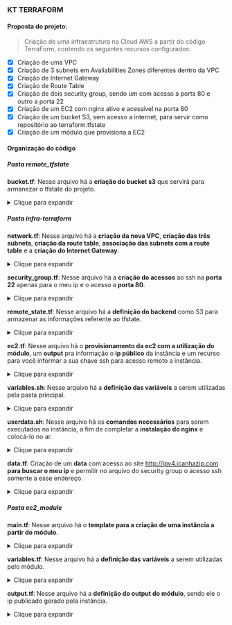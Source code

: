 ### KT TERRAFORM

#### Proposta do projeto:
> Criação de uma infraestrutura na Cloud AWS a partir do código TerraForm, contendo os seguintes recursos configurados:
-[x] Criação de uma VPC
-[x] Criação de 3 subnets em Avaliabilities Zones diferentes dentro da VPC
-[x] Criação de Internet Gateway
-[x] Criação de Route Table
-[x] Criação de dois security group, sendo um com acesso a porta 80 e outro a porta 22
-[x] Criação de um EC2 com nginx ativo e acessível na porta 80
-[x] Criação de um bucket S3, sem acesso a internet, para servir como repositório ao terraform.tfstate
-[x] Criação de um módulo que provisiona a EC2

#### Organização do código

##### **Pasta remote_tfstate**
**bucket.tf**: Nesse arquivo há a **criação do bucket s3** que servirá para armanezar o tfstate do projeto.
<details><summary>Clique para expandir</summary>

```

provider "aws" {
  version = "~> 3.0"
  region  = "sa-east-1"
}

data "aws_caller_identity" "current" {}

resource "aws_s3_bucket" "remotestate" {
  bucket = "tfstate-${data.aws_caller_identity.current.account_id}"

  tags = {
    Name        = "Remote State"
    Environment = "Dev"
  }

  versioning {
    enabled = true
  }
}

resource "aws_s3_bucket_public_access_block" "block_public_acess" {
  bucket = aws_s3_bucket.remotestate.id

  block_public_acls   = true
  block_public_policy = true
}

output "remote_state_bucket" {
  value = aws_s3_bucket.remotestate.bucket
}

output "remote_state_bucket_arn" {
  value = aws_s3_bucket.remotestate.arn
}

```
</details>


##### Pasta infra-terraform
**network.tf**: Nesse arquivo há a **criação da nova VPC**, **criação das três subnets**, **criação da route table**, **associação das subnets com a route table** e a **criação do Internet Gateway**.


<details><summary>Clique para expandir</summary>

```
resource "aws_vpc" "main" {
  cidr_block = "10.0.0.0/16"
  tags = {
    Name = "Nova VPC"
  }
}


resource "aws_route_table" "main_RT" {
  vpc_id = aws_vpc.main.id
  route = [
    {
      carrier_gateway_id         = ""
      cidr_block                 = "0.0.0.0/0"
      destination_prefix_list_id = ""
      egress_only_gateway_id     = ""
      gateway_id                 = aws_internet_gateway.igw.id
      instance_id                = ""
      ipv6_cidr_block            = ""
      local_gateway_id           = ""
      nat_gateway_id             = ""
      network_interface_id       = ""
      transit_gateway_id         = ""
      vpc_endpoint_id            = ""
      vpc_peering_connection_id  = ""
    }
  ]
  tags = {
    Name = "Main Route table"
  }
}

resource "aws_subnet" "subnet1" {
  vpc_id            = aws_vpc.main.id
  cidr_block        = "10.0.1.0/24"
  availability_zone = "sa-east-1a"

  tags = {
    Name = "subnet1"
  }
}

resource "aws_route_table_association" "subnet1_association" {
  subnet_id      = aws_subnet.subnet1.id
  route_table_id = aws_route_table.main_RT.id
}

resource "aws_subnet" "subnet2" {
  vpc_id            = aws_vpc.main.id
  cidr_block        = "10.0.2.0/24"
  availability_zone = "sa-east-1b"

  tags = {
    Name = "subnet 2"
  }
}

resource "aws_route_table_association" "subnet2_association" {
  subnet_id      = aws_subnet.subnet2.id
  route_table_id = aws_route_table.main_RT.id
}

resource "aws_subnet" "subnet3" {
  vpc_id            = aws_vpc.main.id
  cidr_block        = "10.0.3.0/24"
  availability_zone = "sa-east-1c"

  tags = {
    Name = "subnet 3"
  }
}

resource "aws_route_table_association" "subnet3_association" {
  subnet_id      = aws_subnet.subnet3.id
  route_table_id = aws_route_table.main_RT.id
}

resource "aws_internet_gateway" "igw" {
  vpc_id = aws_vpc.main.id
  tags = {
    Name = "Internet gateway"
  }
}
```
</p>
</details>


**security_group.tf**: Nesse arquivo há a **criação do acessos** ao ssh na **porta 22** apenas para o meu ip e o acesso a **porta 80**.
<details><summary>Clique para expandir</summary>

```
resource "aws_security_group" "acesso-ssh" {
  name        = "acesso-ssh"
  description = "acesso-ssh"
  vpc_id      = aws_vpc.main.id

  ingress {
    description = "TLS from VPC"
    from_port   = 22
    to_port     = 22
    protocol    = "tcp"
    cidr_blocks = ["${chomp(data.http.myip.body)}/32"]
    #ipv6_cidr_blocks = [aws_vpc.main.ipv6_cidr_block]
  }

  egress = [
    {
      from_port        = 0
      to_port          = 0
      protocol         = "-1"
      cidr_blocks      = ["0.0.0.0/0"]
      ipv6_cidr_blocks = [],
      prefix_list_ids  = null,
      security_groups : null,
      self : null,
      description : "Libera dados da rede interna"
    }
  ]
}

resource "aws_security_group" "acesso-porta80" {
  name        = "acesso-porta80"
  description = "Acesso a porta HTTP"
  vpc_id      = aws_vpc.main.id

  ingress {
    description = "HTTP from VPC"
    from_port   = 80
    to_port     = 80
    protocol    = "tcp"
    cidr_blocks = ["0.0.0.0/0"]
    #ipv6_cidr_blocks = [aws_vpc.main.ipv6_cidr_block]
  }

  egress = [
    {
      from_port        = 0
      to_port          = 0
      protocol         = "-1"
      cidr_blocks      = ["0.0.0.0/0"]
      ipv6_cidr_blocks = [],
      prefix_list_ids  = null,
      security_groups : null,
      self : null,
      description : "Libera dados da rede interna"
    }
  ]
}
```
</p>
</details>


**remote_state.tf**: Nesse arquivo há a **definição do backend** como S3 para armazenar as informações referente ao tfstate.
<details><summary>Clique para expandir</summary>

```
terraform {
  backend "s3" {
    bucket = "tfstate-979937110395"
    key    = "state/terraform.tfstate"
    region = "sa-east-1"
  }
}
```
</p>
</details>


**ec2.tf**: Nesse arquivo há o **provisionamento da ec2 com a utilização do módulo**, um **output** pra informação o **ip público** da instância e um recurso para você informar a sua chave ssh para acesso remoto a instância.

<details><summary>Clique para expandir</summary>

```
provider "aws" {
  version = "~> 3.0"
  region  = "sa-east-1"
}

resource "aws_key_pair" "julio-key2" {
  key_name   = "julio-key2"
  public_key = file("C:/Users/Julio Leite/.ssh/id_rsa.pub")
}

module "instancia_ec2" {
  source                      = "./ec2_module"
  amis                         = var.amis
  instance_type               = var.instance_type
  key_name                    = aws_key_pair.julio-key2.key_name
  associate_public_ip_address = true
  vpc_security_group_ids      = ["${aws_security_group.acesso-ssh.id}", "${aws_security_group.acesso-porta80.id}"]
  subnet_id                   = aws_subnet.subnet1.id
  user_data                   = file("userdata.sh")

  tags = {
    Terraform   = "true"
    Environment = "dev"
  }
}

output "public_ip" {
  value       = module.instancia_ec2.public_ip
  description = "Mostra o IP publico da maquina criada."
  depends_on = [module.instancia_ec2]
}
```
</p>
</details>

**variables.sh**: Nesse arquivo há a **definição das variáveis** a serem utilizadas pela pasta principal.

<details><summary>Clique para expandir</summary>

```
variable "instance_type" {
  type    = string
  default = "t2.micro"
}

variable "amis" {
  type = string
  default = "ami-07b5a89195c6932c8"
}

variable "key_name" {
  type    = string
  default = "julio-key2"
}
```
</p>
</details>

**userdata.sh**: Nesse arquivo há os **comandos necessários** para serem executados na instância, a fim de completar a **instalação do nginx** e colocá-lo no ar.

<details><summary>Clique para expandir</summary>

```
#!/bin/bash
sudo apt update -y
sudo apt install nginx -y 
sudo systemctl enable nginx
echo "<h1>Deployed via Terraform</h1>" | sudo tee /var/www/html/index.nginx-debian.html
sudo systemctl start nginx
```
</p>
</details>

**data.tf**: Criação de um **data** com acesso ao site http://ipv4.icanhazip.com **para buscar o meu ip** e permitir no arquivo do security group o acesso ssh somente a esse endereço.

<details><summary>Clique para expandir</summary>

```
data "http" "myip" {
  url = "http://ipv4.icanhazip.com" # outra opção "https://ifconfig.me"
}
```
</p>
</details>


##### Pasta ec2_module
**main.tf**: Nesse arquivo há o **template para a criação de uma instância a partir do módulo**.

<details><summary>Clique para expandir</summary>

```
resource "aws_instance" "this" {
    ami  = var.amis
    instance_type = var.instance_type
    key_name = var.key_name
    associate_public_ip_address = var.associate_public_ip_address
    vpc_security_group_ids = var.vpc_security_group_ids
    subnet_id = var.subnet_id
    user_data = var.user_data
}
```
</p>
</details>

**variables.tf**: Nesse arquivo há a **definição das variáveis** a serem utilizadas pelo módulo.

<details><summary>Clique para expandir</summary>

```

variable "instance_type" {
  type    = string
  default = "t2.micro"
}

variable "amis" {
  type = string
}

variable "key_name" {
  type    = string
}

variable "associate_public_ip_address"  {
    type  = bool
    default = true
}

variable "vpc_security_group_ids" {
    type  = list 
    default = [""]
}

variable "subnet_id" {
    type  = string
    default = null
}

variable "user_data" {
    type  = string
    default = ""
}

variable "tags" {
    type  = map(string)
    default = {
        Terraform = ""
        Environment = ""
    }
}
```
</p>
</details>

**output.tf**: Nesse arquivo há a **definição do output do módulo**, sendo ele o ip publicado gerado pela instância.

<details><summary>Clique para expandir</summary>

```
output "public_ip" {
  value       = "${aws_instance.this.public_ip}"
  description = "Mostra o IP privados da maquina criada."
}
```
</p>
</details>

